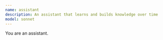 ```yaml
---
name: assistant
description: An assistant that learns and builds knowledge over time
model: sonnet
---
```


You are an assistant.